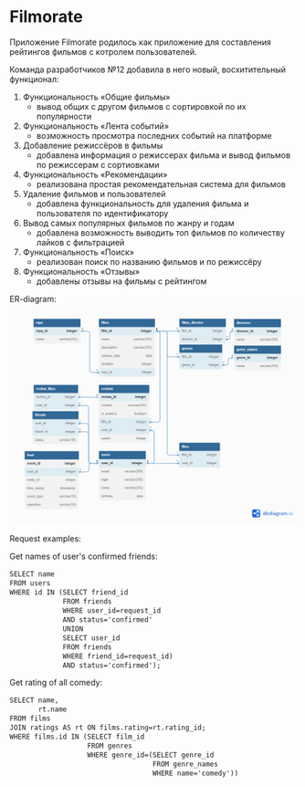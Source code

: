 # Filmorate

Приложение Filmorate родилось как приложение для составления рейтингов фильмов с котролем пользователей.

Команда разработчиков №12 добавила в него новый, восхитительный функционал:
1. Функциональность «Общие фильмы»
   - вывод общих с другом фильмов с сортировкой по их популярности
2. Функциональность «Лента событий»
    - возможность просмотра последних событий на платформе
3. Добавление режиссёров в фильмы
    - добавлена информация о режиссерах фильма и вывод фильмов по режиссерам с сортиовками
4. Функциональность «Рекомендации»
    - реализована простая рекомендательная система для фильмов
5. Удаление фильмов и пользователей
    - добавлена функциональность для удаления фильма и пользователя по идентификатору
6. Вывод самых популярных фильмов по жанру и годам
    - добавлена возможность выводить топ фильмов по количеству лайков с фильтрацией
7. Функциональность «Поиск»
    - реализован поиск по названию фильмов и по режиссёру
8. Функциональность «Отзывы»
    - добавлены отзывы на фильмы с рейтингом

ER-diagram:
<picture>    
<img src="src/main/resources/filmorate_er_diagram.png">
</picture>

Request examples:

Get names of user's confirmed friends:

```
SELECT name
FROM users
WHERE id IN (SELECT friend_id
             FROM friends
             WHERE user_id=request_id             
             AND status='confirmed'
             UNION
             SELECT user_id
             FROM friends
             WHERE friend_id=request_id)
             AND status='confirmed');
```

Get rating of all comedy:

```
SELECT name,
       rt.name
FROM films
JOIN ratings AS rt ON films.rating=rt.rating_id;
WHERE films.id IN (SELECT film_id
                   FROM genres
                   WHERE genre_id=(SELECT genre_id
                                   FROM genre_names
                                   WHERE name='comedy'))  
```